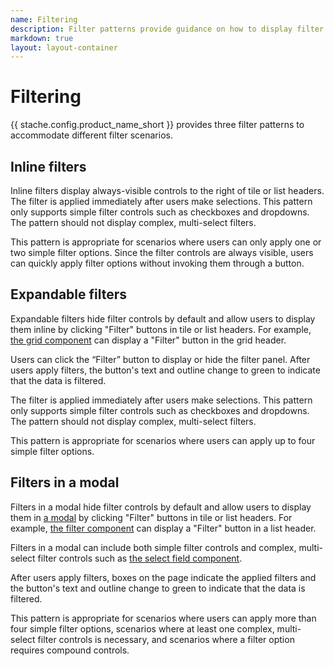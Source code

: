 ```yaml
---
name: Filtering
description: Filter patterns provide guidance on how to display filter options in various scenarios.
markdown: true
layout: layout-container
---
```


# Filtering

{{ stache.config.product_name_short }} provides three filter patterns to accommodate different filter scenarios.  

## Inline filters
Inline filters display always-visible controls to the right of tile or list headers. The filter is applied immediately after users make selections. This pattern only supports simple filter controls such as checkboxes and dropdowns. The pattern should not display complex, multi-select filters.

This pattern is appropriate for scenarios where users can only apply one or two simple filter options. Since the filter controls are always visible, users can quickly apply filter options without invoking them through a button.

## Expandable filters
Expandable filters hide filter controls by default and allow users to display them inline by clicking "Filter" buttons in tile or list headers. For example, [the grid component](../../components/grids) can display a "Filter" button in the grid header.

Users can click the “Filter” button to display or hide the filter panel. After users apply filters, the button's text and outline change to green to indicate that the data is filtered.

The filter is applied immediately after users make selections. This pattern only supports simple filter controls such as checkboxes and dropdowns. The pattern should not display complex, multi-select filters.

This pattern is appropriate for scenarios where users can apply up to four simple filter options.

## Filters in a modal
Filters in a modal hide filter controls by default and allow users to display them in [a modal](../../components/modal) by clicking "Filter" buttons in tile or list headers. For example, [the filter component](../../components/filter) can display a "Filter" button in a list header.
 
Filters in a modal can include both simple filter controls and complex, multi-select filter controls such as [the select field component](../../components/selectfield).

After users apply filters, boxes on the page indicate the applied filters and the button's text and outline change to green to indicate that the data is filtered.

This pattern is appropriate for scenarios where users can apply more than four simple filter options, scenarios where at least one complex, multi-select filter controls is necessary, and scenarios where a filter option requires compound controls.